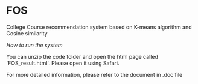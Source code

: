 # FOS
College Course recommendation system based on K-means algorithm and Cosine similarity


*How to run the system*

You can unzip the code folder and open the html page called 'FOS_result.html'.
Please open it using Safari.

For more detailed information, please refer to the document in .doc file
